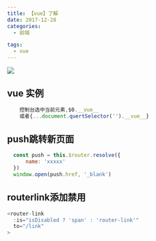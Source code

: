 ```yaml
---
title: 【vue】了解
date: 2017-12-28
categories:
  - 前端

tags:
  - vue
---
```


![](https://cdn.jsdelivr.net/gh/levidc/blogImg/img/26.jpg)

<!-- more -->

## vue 实例

```js
    控制台选中当前元素,$0.__vue__
    或者{...document.quertSelector('').__vue__}
```
## push跳转新页面
```js
  const push = this.$router.resolve({
      name: 'xxxxx'
  })
  window.open(push.href, '_blank')
```

## routerlink添加禁用
```js
<router-link 
  :is="isDisabled ? 'span' : 'router-link'"
  to="/link"
>
```